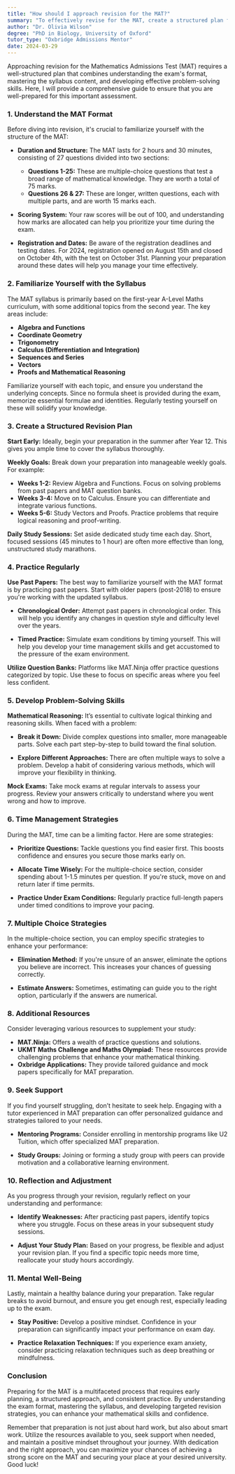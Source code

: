 ```yaml
---
title: "How should I approach revision for the MAT?"
summary: "To effectively revise for the MAT, create a structured plan focusing on the exam format, syllabus mastery, and problem-solving skills."
author: "Dr. Olivia Wilson"
degree: "PhD in Biology, University of Oxford"
tutor_type: "Oxbridge Admissions Mentor"
date: 2024-03-29
---
```


Approaching revision for the Mathematics Admissions Test (MAT) requires a well-structured plan that combines understanding the exam's format, mastering the syllabus content, and developing effective problem-solving skills. Here, I will provide a comprehensive guide to ensure that you are well-prepared for this important assessment.

### 1. Understand the MAT Format

Before diving into revision, it's crucial to familiarize yourself with the structure of the MAT:

- **Duration and Structure:** The MAT lasts for 2 hours and 30 minutes, consisting of 27 questions divided into two sections:
  - **Questions 1-25:** These are multiple-choice questions that test a broad range of mathematical knowledge. They are worth a total of 75 marks.
  - **Questions 26 & 27:** These are longer, written questions, each with multiple parts, and are worth 15 marks each.

- **Scoring System:** Your raw scores will be out of 100, and understanding how marks are allocated can help you prioritize your time during the exam. 

- **Registration and Dates:** Be aware of the registration deadlines and testing dates. For 2024, registration opened on August 15th and closed on October 4th, with the test on October 31st. Planning your preparation around these dates will help you manage your time effectively.

### 2. Familiarize Yourself with the Syllabus

The MAT syllabus is primarily based on the first-year A-Level Maths curriculum, with some additional topics from the second year. The key areas include:

- **Algebra and Functions**
- **Coordinate Geometry**
- **Trigonometry**
- **Calculus (Differentiation and Integration)**
- **Sequences and Series**
- **Vectors**
- **Proofs and Mathematical Reasoning**

Familiarize yourself with each topic, and ensure you understand the underlying concepts. Since no formula sheet is provided during the exam, memorize essential formulae and identities. Regularly testing yourself on these will solidify your knowledge.

### 3. Create a Structured Revision Plan

**Start Early:** Ideally, begin your preparation in the summer after Year 12. This gives you ample time to cover the syllabus thoroughly.

**Weekly Goals:** Break down your preparation into manageable weekly goals. For example:

- **Weeks 1-2:** Review Algebra and Functions. Focus on solving problems from past papers and MAT question banks.
- **Weeks 3-4:** Move on to Calculus. Ensure you can differentiate and integrate various functions.
- **Weeks 5-6:** Study Vectors and Proofs. Practice problems that require logical reasoning and proof-writing.

**Daily Study Sessions:** Set aside dedicated study time each day. Short, focused sessions (45 minutes to 1 hour) are often more effective than long, unstructured study marathons.

### 4. Practice Regularly

**Use Past Papers:** The best way to familiarize yourself with the MAT format is by practicing past papers. Start with older papers (post-2018) to ensure you're working with the updated syllabus. 

- **Chronological Order:** Attempt past papers in chronological order. This will help you identify any changes in question style and difficulty level over the years.

- **Timed Practice:** Simulate exam conditions by timing yourself. This will help you develop your time management skills and get accustomed to the pressure of the exam environment.

**Utilize Question Banks:** Platforms like MAT.Ninja offer practice questions categorized by topic. Use these to focus on specific areas where you feel less confident.

### 5. Develop Problem-Solving Skills

**Mathematical Reasoning:** It’s essential to cultivate logical thinking and reasoning skills. When faced with a problem:

- **Break it Down:** Divide complex questions into smaller, more manageable parts. Solve each part step-by-step to build toward the final solution.

- **Explore Different Approaches:** There are often multiple ways to solve a problem. Develop a habit of considering various methods, which will improve your flexibility in thinking.

**Mock Exams:** Take mock exams at regular intervals to assess your progress. Review your answers critically to understand where you went wrong and how to improve.

### 6. Time Management Strategies

During the MAT, time can be a limiting factor. Here are some strategies:

- **Prioritize Questions:** Tackle questions you find easier first. This boosts confidence and ensures you secure those marks early on.

- **Allocate Time Wisely:** For the multiple-choice section, consider spending about 1-1.5 minutes per question. If you're stuck, move on and return later if time permits.

- **Practice Under Exam Conditions:** Regularly practice full-length papers under timed conditions to improve your pacing.

### 7. Multiple Choice Strategies

In the multiple-choice section, you can employ specific strategies to enhance your performance:

- **Elimination Method:** If you're unsure of an answer, eliminate the options you believe are incorrect. This increases your chances of guessing correctly.

- **Estimate Answers:** Sometimes, estimating can guide you to the right option, particularly if the answers are numerical.

### 8. Additional Resources

Consider leveraging various resources to supplement your study:

- **MAT.Ninja:** Offers a wealth of practice questions and solutions.
- **UKMT Maths Challenge and Maths Olympiad:** These resources provide challenging problems that enhance your mathematical thinking.
- **Oxbridge Applications:** They provide tailored guidance and mock papers specifically for MAT preparation.

### 9. Seek Support

If you find yourself struggling, don’t hesitate to seek help. Engaging with a tutor experienced in MAT preparation can offer personalized guidance and strategies tailored to your needs.

- **Mentoring Programs:** Consider enrolling in mentorship programs like U2 Tuition, which offer specialized MAT preparation.

- **Study Groups:** Joining or forming a study group with peers can provide motivation and a collaborative learning environment.

### 10. Reflection and Adjustment

As you progress through your revision, regularly reflect on your understanding and performance:

- **Identify Weaknesses:** After practicing past papers, identify topics where you struggle. Focus on these areas in your subsequent study sessions.

- **Adjust Your Study Plan:** Based on your progress, be flexible and adjust your revision plan. If you find a specific topic needs more time, reallocate your study hours accordingly.

### 11. Mental Well-Being

Lastly, maintain a healthy balance during your preparation. Take regular breaks to avoid burnout, and ensure you get enough rest, especially leading up to the exam. 

- **Stay Positive:** Develop a positive mindset. Confidence in your preparation can significantly impact your performance on exam day.

- **Practice Relaxation Techniques:** If you experience exam anxiety, consider practicing relaxation techniques such as deep breathing or mindfulness.

### Conclusion

Preparing for the MAT is a multifaceted process that requires early planning, a structured approach, and consistent practice. By understanding the exam format, mastering the syllabus, and developing targeted revision strategies, you can enhance your mathematical skills and confidence.

Remember that preparation is not just about hard work, but also about smart work. Utilize the resources available to you, seek support when needed, and maintain a positive mindset throughout your journey. With dedication and the right approach, you can maximize your chances of achieving a strong score on the MAT and securing your place at your desired university. Good luck!
    